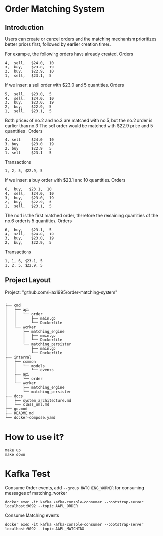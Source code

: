 # Order Matching System

## Introduction
Users can create or cancel orders and the matching mechanism prioritizes better prices first, followed by earlier creation times.

For example, the following orders have already created.
Orders
```
4,  sell,   $24.0,  10
3,  buy,    $23.0,  19
2,  buy,    $22.9,  10
1,  sell,   $23.1,  5
```

If we insert a sell order with $23.0 and 5 quantities.
Orders
```
5,  sell,   $23.0,  5
4,  sell,   $24.0,  10
3,  buy,    $23.0,  19
2,  buy,    $22.9,  5
1,  sell,   $23.1,  5
```

Both prices of no.2 and no.3 are matched with no.5, but the no.2 order is earlier than no.3
The sell order would be matched with $22.9 price and 5 quantities .
Orders
```
4. sell	    $24.0	10
3. buy      $23.0	19
2. buy	    $22.9	5
1. sell	    $23.1	5
```
Transactions
```
1, 2, 5, $22.9, 5
```

If we insert a buy order with $23.1 and 10 quantities.
Orders
```
6,  buy,   $23.1,  10
4,  sell,   $24.0,  10
3,  buy,    $23.0,  19
2,  buy,    $22.9,  5
1,  sell,   $23.1,  5
```

The no.1 is the first matched order, therefore the remaining quantities of the no.6 order is 5 quantities.
Orders
```
6,  buy,    $23.1,  5
4,  sell,   $24.0,  10
3,  buy,    $23.0,  19
2,  buy,    $22.9,  5
```
Transactions
```
1, 1, 6, $23.1, 5
1, 2, 5, $22.9, 5
```

## Project Layout
Project: "github.com/Hao1995/order-matching-system"

```
.
├── cmd
│   ├── api
│   │   └── order
│   │       ├── main.go
│   │       └── Dockerfile
│   └── worker
│       ├── matching_engine
│       │   ├── main.go
│       │   └── Dockerfile
│       └── matching_persister
│           ├── main.go
│           └── Dockerfile
├── internal
│   ├── common
│   │   └── models
│   │       └── events
│   ├── api
│   │   └── order
│   └── worker
│       ├── matching_engine
│       └── matching_persister
├── docs
│   ├── system_architecture.md
│   └── class_uml.md
├── go.mod
├── README.md
└── docker-compose.yaml
```

# How to use it?
```
make up
make down
```

# Kafka Test
Consume Order events, add `--group MATCHING_WORKER` for consuming messages of matching_worker
```
docker exec -it kafka kafka-console-consumer --bootstrap-server localhost:9092 --topic AAPL_ORDER
```

Consume Matching events
```
docker exec -it kafka kafka-console-consumer --bootstrap-server localhost:9092 --topic AAPL_MATCHING
```

